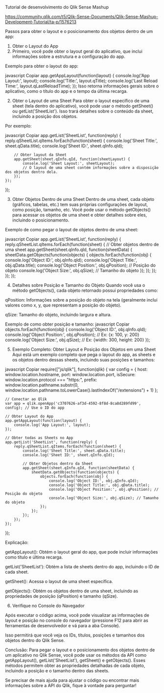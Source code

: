 Tutorial de desenvolvimento do Qlik Sense Mashup 

https://community.qlik.com/t5/Qlik-Sense-Documents/Qlik-Sense-Mashup-Development-Tutorial/ta-p/1576213

Passos para obter o layout e o posicionamento dos objetos dentro de um app:

1. Obter o Layout do App
2. Primeiro, você pode obter o layout geral do aplicativo, que inclui informações sobre a estrutura e a configuração do app.

Exemplo para obter o layout do app:

javascript
Copiar
app.getAppLayout(function(layout) {
    console.log('App Layout:', layout);
    console.log('Title:', layout.qTitle);
    console.log('Last Reload Time:', layout.qLastReloadTime);
});
Isso retorna informações gerais sobre o aplicativo, como o título do app e o tempo da última recarga.

2. Obter o Layout de uma Sheet
Para obter o layout específico de uma sheet (tela dentro do aplicativo), você pode usar o método getSheet() ou getList('SheetList'). Isso trará detalhes sobre o conteúdo da sheet, incluindo a posição dos objetos.

Por exemplo:

javascript
Copiar
app.getList('SheetList', function(reply) {
    reply.qSheetList.qItems.forEach(function(sheet) {
        console.log('Sheet Title:', sheet.qData.title);
        console.log('Sheet ID:', sheet.qInfo.qId);

        // Obter layout da Sheet
        app.getSheet(sheet.qInfo.qId, function(sheetLayout) {
            console.log('Sheet Layout:', sheetLayout);
            // O layout de uma sheet contém informações sobre a disposição dos objetos dentro dela.
        });
    });
});

3. Obter Objetos Dentro de uma Sheet
Dentro de uma sheet, cada objeto (gráficos, tabelas, etc.) tem suas próprias configurações de layout, como posição, tamanho, etc. Você pode usar o método getObjects() para acessar os objetos de uma sheet e obter detalhes sobre eles, incluindo o posicionamento.

Exemplo de como pegar o layout de objetos dentro de uma sheet:

javascript
Copiar
app.getList('SheetList', function(reply) {
    reply.qSheetList.qItems.forEach(function(sheet) {
        // Obter objetos dentro de uma sheet
        app.getSheet(sheet.qInfo.qId, function(sheetData) {
            sheetData.getObjects(function(objects) {
                objects.forEach(function(obj) {
                    console.log('Object ID:', obj.qInfo.qId);
                    console.log('Object Title:', obj.qData.title);
                    console.log('Object Position:', obj.qPosition); // Posição do objeto
                    console.log('Object Size:', obj.qSize); // Tamanho do objeto
                });
            });
        });
    });
});

4. Detalhes sobre Posição e Tamanho do Objeto
Quando você usa o método getObjects(), cada objeto retornado possui propriedades como:

qPosition: Informações sobre a posição do objeto na tela (geralmente inclui valores como x, y, que representam a posição do objeto).

qSize: Tamanho do objeto, incluindo largura e altura.

Exemplo de como obter posição e tamanho:
javascript
Copiar
objects.forEach(function(obj) {
    console.log('Object ID:', obj.qInfo.qId);
    console.log('Object Position:', obj.qPosition); // Ex: {x: 100, y: 200}
    console.log('Object Size:', obj.qSize); // Ex: {width: 300, height: 200}
});

5. Exemplo Completo: Obter Layout e Posição dos Objetos em uma Sheet
Aqui está um exemplo completo que pega o layout do app, as sheets e os objetos dentro dessas sheets, incluindo suas posições e tamanhos:

javascript
Copiar
require(["js/qlik"], function(qlik) {
    var config = {
        host: window.location.hostname,
        port: window.location.port,
        isSecure: window.location.protocol === "https:",
        prefix: window.location.pathname.substr(0, window.location.pathname.toLowerCase().lastIndexOf("/extensions") + 1)
    };

    // Conectar ao Qlik
    var app = qlik.openApp('c3707626-af3d-4592-8f8d-8ca8d289fd99', config); // Use o ID do app

    // Obter Layout do App
    app.getAppLayout(function(layout) {
        console.log('App Layout:', layout);
    });

    // Obter todas as Sheets no App
    app.getList('SheetList', function(reply) {
        reply.qSheetList.qItems.forEach(function(sheet) {
            console.log('Sheet Title:', sheet.qData.title);
            console.log('Sheet ID:', sheet.qInfo.qId);

            // Obter Objetos dentro da Sheet
            app.getSheet(sheet.qInfo.qId, function(sheetData) {
                sheetData.getObjects(function(objects) {
                    objects.forEach(function(obj) {
                        console.log('Object ID:', obj.qInfo.qId);
                        console.log('Object Title:', obj.qData.title);
                        console.log('Object Position:', obj.qPosition); // Posição do objeto
                        console.log('Object Size:', obj.qSize); // Tamanho do objeto
                    });
                });
            });
        });
    });
});

Explicação:

getAppLayout(): Obtém o layout geral do app, que pode incluir informações como título e última recarga.

getList('SheetList'): Obtém a lista de sheets dentro do app, incluindo o ID de cada sheet.

getSheet(): Acessa o layout de uma sheet específica.

getObjects(): Obtém os objetos dentro de uma sheet, incluindo as propriedades de posição (qPosition) e tamanho (qSize).

6. Verifique no Console do Navegador
   
Após executar o código acima, você pode visualizar as informações de layout e posição no console do navegador (pressione F12 para abrir as ferramentas de desenvolvedor e vá para a aba Console).

Isso permitirá que você veja os IDs, títulos, posições e tamanhos dos objetos dentro do Qlik Sense.

Conclusão:
Para pegar o layout e o posicionamento dos objetos dentro de um aplicativo no Qlik Sense, você pode usar os métodos da API como getAppLayout(), getList('SheetList'), getSheet() e getObjects(). Esses métodos permitem obter as propriedades detalhadas de cada objeto, incluindo a posição e o tamanho dentro das sheets.

Se precisar de mais ajuda para ajustar o código ou encontrar mais informações sobre a API do Qlik, fique à vontade para perguntar!
